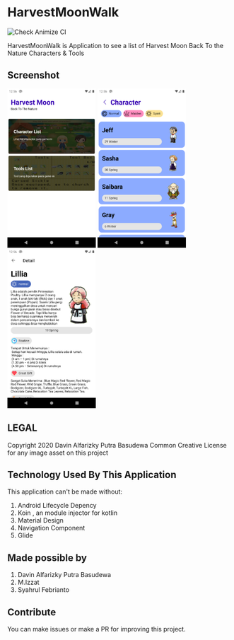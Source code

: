 # HarvestMoonWalk
![Check Animize CI](https://github.com/rootdavinalfa/HarvestMoonWalk/workflows/Check%20Animize%20CI/badge.svg)

HarvestMoonWalk is Application to see a list of Harvest Moon Back To the Nature Characters & Tools

## Screenshot
<span align="center"><img width="200px" height="360px" src="screenshot/ss1.png"></span>
<span align="center"><img width="200px" height="360px" src="screenshot/ss2.png"></span>
<span align="center"><img width="200px" height="360px" src="screenshot/ss3.png"></span>

## LEGAL
Copyright 2020 Davin Alfarizky Putra Basudewa
Common Creative License for any image asset on this project

## Technology Used By This Application
This application can't be made without:

 1. Android Lifecycle Depency
 2. Koin , an module injector for kotlin
 3. Material Design
 4. Navigation Component
 5. Glide
 
## Made possible by
 1. Davin Alfarizky Putra Basudewa
 2. M.Izzat
 3. Syahrul Febrianto

## Contribute
You can make issues or make a PR for improving this project.
